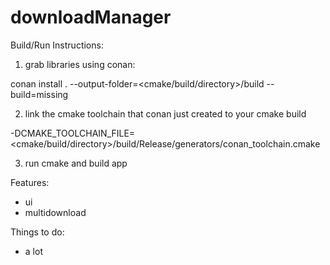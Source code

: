 # downloadManager

Build/Run Instructions:

1. grab libraries using conan:

conan install . --output-folder=<cmake/build/directory>/build --build=missing

2. link the cmake toolchain that conan just created to your cmake build
   
-DCMAKE_TOOLCHAIN_FILE=<cmake/build/directory>/build/Release/generators/conan_toolchain.cmake

3. run cmake and build app

Features:
 - ui
 - multidownload

Things to do:
 - a lot 

